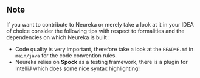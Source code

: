 


## Note ##

If you want to contribute to Neureka or merely 
take a look at it in your IDEA of choice consider the following 
tips with respect to formalities and the 
dependencies on which Neureka is built : <br>

- Code quality is very important, therefore take a look at the `README.md` in `main/java` for the code convention rules.
- Neureka relies on **Spock** as a testing framework, there is a plugin for IntelliJ which does some nice syntax highlighting!

